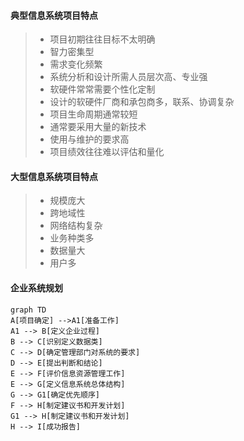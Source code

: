 #### **典型信息系统项目特点**

>* 项目初期往往目标不太明确
>* 智力密集型
>* 需求变化频繁
>* 系统分析和设计所需人员层次高、专业强
>* 软硬件常常需要个性化定制
>* 设计的软硬件厂商和承包商多，联系、协调复杂
>* 项目生命周期通常较短
>* 通常要采用大量的新技术
>* 使用与维护的要求高
>* 项目绩效往往难以评估和量化

#### **大型信息系统项目特点**

>* 规模庞大
>* 跨地域性
>* 网络结构复杂
>* 业务种类多
>* 数据量大
>* 用户多

#### **企业系统规划**

```mermaid
graph TD
A[项目确定] -->A1[准备工作]
A1 --> B[定义企业过程]
B --> C[识别定义数据类]
C --> D[确定管理部门对系统的要求]
D --> E[提出判断和结论]
E --> F[评价信息资源管理工作]
E --> G[定义信息系统总体结构]
G --> G1[确定优先顺序]
F --> H[制定建议书和开发计划]
G1 --> H[制定建议书和开发计划]
H --> I[成功报告]
```
